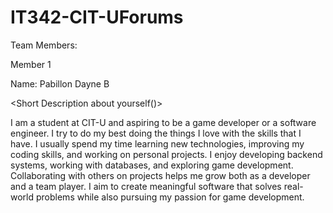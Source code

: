 # IT342-CIT-UForums

Team Members:
 <p>Member 1</p>
 <p>Name: Pabillon Dayne B </p>
 <p><Course & Year: BSIT-3</p>
 
<Short Description about yourself()>
  <p>I am a student at CIT-U and aspiring to be a game developer or a software engineer. 
  I try to do my best doing the things I love with the skills that I have.
  I usually spend my time learning new technologies, improving my coding skills, and working on personal projects.
  I enjoy developing backend systems, working with databases, and exploring game development.
  Collaborating with others on projects helps me grow both as a developer and a team player.
  I aim to create meaningful software that solves real-world problems while also pursuing my passion for game development.

